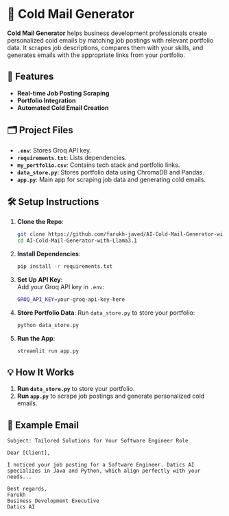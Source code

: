 # 📧 Cold Mail Generator

**Cold Mail Generator** helps business development professionals create personalized cold emails by matching job postings with relevant portfolio data. It scrapes job descriptions, compares them with your skills, and generates emails with the appropriate links from your portfolio.

## 🚀 Features
- **Real-time Job Posting Scraping**
- **Portfolio Integration**
- **Automated Cold Email Creation**

## 🗂️ Project Files
- **`.env`**: Stores Groq API key.
- **`requirements.txt`**: Lists dependencies.
- **`my_portfolio.csv`**: Contains tech stack and portfolio links.
- **`data_store.py`**: Stores portfolio data using ChromaDB and Pandas.
- **`app.py`**: Main app for scraping job data and generating cold emails.

## 🛠️ Setup Instructions

1. **Clone the Repo**:
   ```bash
   git clone https://github.com/farukh-javed/AI-Cold-Mail-Generator-with-Llama3.1.git
   cd AI-Cold-Mail-Generator-with-Llama3.1
   ```

2. **Install Dependencies**:
   ```bash
   pip install -r requirements.txt
   ```

3. **Set Up API Key**:  
   Add your Groq API key in `.env`:
   ```bash
   GROQ_API_KEY=your-groq-api-key-here
   ```

4. **Store Portfolio Data**:
   Run `data_store.py` to store your portfolio:
   ```bash
   python data_store.py
   ```

5. **Run the App**:
   ```bash
   streamlit run app.py
   ```

## 💡 How It Works
1. **Run `data_store.py`** to store your portfolio.
2. **Run `app.py`** to scrape job postings and generate personalized cold emails.

## 📧 Example Email
```plaintext
Subject: Tailored Solutions for Your Software Engineer Role

Dear [Client],

I noticed your job posting for a Software Engineer. Datics AI specializes in Java and Python, which align perfectly with your needs...

Best regards,  
Farukh  
Business Development Executive  
Datics AI
```
